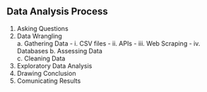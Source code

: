 ## Data Analysis Process

1. Asking Questions
2. Data Wrangling<br>
    a. Gathering Data 
        - i. CSV files 
        - ii. APIs 
        - iii. Web Scraping 
        - iv. Databases 
    b. Assessing Data<br>
    c. Cleaning Data
3. Exploratory Data Analysis
4. Drawing Conclusion
5. Comunicating Results